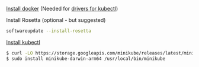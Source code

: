 [Install docker](https://docs.docker.com/desktop/install/mac-install/)
(Needed for [drivers for kubectl](https://minikube.sigs.k8s.io/docs/drivers/))

Install Rosetta (optional - but suggested)
```sh
softwareupdate --install-rosetta
```

[Install kubectl](https://minikube.sigs.k8s.io/docs/start/)
```sh
$ curl -LO https://storage.googleapis.com/minikube/releases/latest/minikube-darwin-arm64
$ sudo install minikube-darwin-arm64 /usr/local/bin/minikube
```
